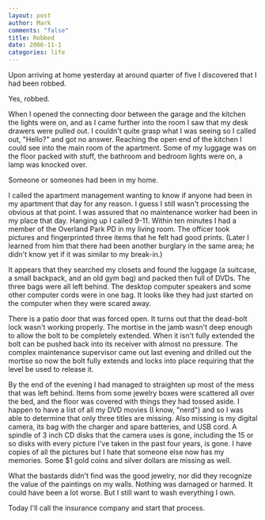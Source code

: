 ```yaml
--- 
layout: post
author: Mark
comments: "false"
title: Robbed
date: 2006-11-1
categories: life
---
```

Upon arriving at home yesterday at around quarter of five I discovered that I had been robbed.

Yes, robbed.

When I opened the connecting door between the garage and the kitchen the lights were on, and as I came further into the room I saw that my desk drawers were pulled out. I couldn't quite grasp what I was seeing so I called out, "Hello?" and got no answer. Reaching the open end of the kitchen I could see into the main room of the apartment. Some of my luggage was on the floor packed with stuff, the bathroom and bedroom lights were on, a lamp was knocked over.

Someone or someones had been in my home.

I called the apartment management wanting to know if anyone had been in my apartment that day for any reason. I guess I still wasn't processing the obvious at that point. I was assured that no maintenance worker had been in my place that day. Hanging up I called 9-11. Within ten minutes I had a member of the Overland Park PD in my living room. The officer  took pictures and fingerprinted three items that he felt had good prints. (Later I learned from him that there had been another burglary in the same area; he didn't know yet if it was similar to my break-in.)

It appears that they searched my closets and found the luggage (a suitcase, a small backpack, and an old gym bag) and packed then full of DVDs. The three bags were all left behind. The desktop computer speakers and some other computer cords were in one bag. It looks like they had just started on the computer when they were scared away.

There is a patio door that was forced open. It turns out that the dead-bolt lock wasn't working properly. The mortise in the jamb wasn't deep enough to allow the bolt to be completely extended. When it isn't fully extended the bolt can be pushed back into its receiver with almost no pressure. The complex maintenance supervisor came out last evening and drilled out the mortise so now the bolt fully extends and locks into place requiring that the level be used to release it.

By the end of the evening I had managed to straighten up most of the mess that was left behind. Items from some jewelry boxes were scattered all over the bed, and the floor was covered with things they had tossed aside. I happen to have a list of all my DVD movies (I know, "nerd") and so I was able to determine that only three titles are missing. Also missing is my digital camera, its bag with the charger and spare batteries, and USB cord. A spindle of 3 inch CD disks that the camera uses is gone, including the 15 or so disks with every picture I've taken in the past four years, is gone. I have copies of all the pictures but I hate that someone else now has my memories. Some $1 gold coins and silver dollars are missing as well.

What the bastards didn't find was the good jewelry, nor did they recognize the value of the paintings on my walls. Nothing was damaged or harmed. It could have been a lot worse. But I still want to wash everything I own.

Today I'll call the insurance company and start that process.
